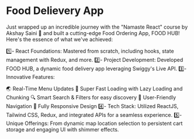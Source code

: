 # Food Delievery App
Just wrapped up an incredible journey with the "Namaste React" course by Akshay Saini 🚀 and built a cutting-edge Food Ordering App, FOOD HUB! Here's the essence of what we've achieved:

1️⃣- React Foundations: Mastered from scratch, including hooks, state management with Redux, and more.
2️⃣- Project Development: Developed FOOD HUB, a dynamic food delivery app leveraging Swiggy's Live API.
3️⃣- Innovative Features:

   🌏 Real-Time Menu Updates
   🚀 Super Fast Loading with Lazy Loading and Chunking
   🔍 Smart Search & Filters for easy discovery
   📌 User-Friendly Navigation
   📱 Fully Responsive Design
4️⃣- Tech Stack: Utilized ReactJS, Tailwind CSS, Redux, and integrated APIs for a seamless experience.
5️⃣- Unique Offerings: From dynamic map location selection to persistent cart storage and engaging UI with shimmer effects.

